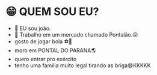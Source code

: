 # :grin: QUEM SOU EU?
- 👋 EU sou joão. 
- 👀 Trabalho em um mercado chamado Pontalão.:stuck_out_tongue_winking_eye:
- gosto de jogar bola :soccer::tongue:
- moro em PONTAL DO PARANA:earth_americas:
- quero entrar pro exército 
- tenho uma familia muito legal tirando as briga:sweat_smile:KKKKK



